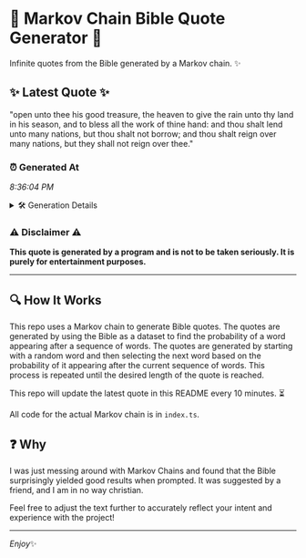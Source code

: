 # 📖 Markov Chain Bible Quote Generator 📖

Infinite quotes from the Bible generated by a Markov chain. ✨

## ✨ Latest Quote ✨
"open unto thee his good treasure, the heaven to give the rain unto thy land in his season, and to bless all the work of thine hand: and thou shalt lend unto many nations, but thou shalt not borrow; and thou shalt reign over many nations, but they shall not reign over thee."

### ⏰ Generated At
*8:36:04 PM*

<details>
    <summary>🛠️ Generation Details</summary>
    <p>
        <strong>🌱 Seed:</strong> open<br>
        <strong>🔄 Iterations:</strong> 52<br>
        <strong>📜 Context History:</strong><br>[ open ]: unto<br>[ open, unto ]: thee<br>[ open, unto, thee ]: his<br>[ open, unto, thee, his ]: good<br>[ open, unto, thee, his, good ]: treasure,<br>[ open, unto, thee, his, good, treasure, ]: the<br>[ unto, thee, his, good, treasure,, the ]: heaven<br>[ thee, his, good, treasure,, the, heaven ]: to<br>[ his, good, treasure,, the, heaven, to ]: give<br>[ good, treasure,, the, heaven, to, give ]: the<br>[ treasure,, the, heaven, to, give, the ]: rain<br>[ the, heaven, to, give, the, rain ]: unto<br>[ heaven, to, give, the, rain, unto ]: thy<br>[ to, give, the, rain, unto, thy ]: land<br>[ give, the, rain, unto, thy, land ]: in<br>[ the, rain, unto, thy, land, in ]: his<br>[ rain, unto, thy, land, in, his ]: season,<br>[ unto, thy, land, in, his, season, ]: and<br>[ thy, land, in, his, season,, and ]: to<br>[ land, in, his, season,, and, to ]: bless<br>[ in, his, season,, and, to, bless ]: all<br>[ his, season,, and, to, bless, all ]: the<br>[ season,, and, to, bless, all, the ]: work<br>[ and, to, bless, all, the, work ]: of<br>[ to, bless, all, the, work, of ]: thine<br>[ bless, all, the, work, of, thine ]: hand:<br>[ all, the, work, of, thine, hand: ]: and<br>[ the, work, of, thine, hand:, and ]: thou<br>[ work, of, thine, hand:, and, thou ]: shalt<br>[ of, thine, hand:, and, thou, shalt ]: lend<br>[ thine, hand:, and, thou, shalt, lend ]: unto<br>[ hand:, and, thou, shalt, lend, unto ]: many<br>[ and, thou, shalt, lend, unto, many ]: nations,<br>[ thou, shalt, lend, unto, many, nations, ]: but<br>[ shalt, lend, unto, many, nations,, but ]: thou<br>[ lend, unto, many, nations,, but, thou ]: shalt<br>[ unto, many, nations,, but, thou, shalt ]: not<br>[ many, nations,, but, thou, shalt, not ]: borrow;<br>[ nations,, but, thou, shalt, not, borrow; ]: and<br>[ but, thou, shalt, not, borrow;, and ]: thou<br>[ thou, shalt, not, borrow;, and, thou ]: shalt<br>[ shalt, not, borrow;, and, thou, shalt ]: reign<br>[ not, borrow;, and, thou, shalt, reign ]: over<br>[ borrow;, and, thou, shalt, reign, over ]: many<br>[ and, thou, shalt, reign, over, many ]: nations,<br>[ thou, shalt, reign, over, many, nations, ]: but<br>[ shalt, reign, over, many, nations,, but ]: they<br>[ reign, over, many, nations,, but, they ]: shall<br>[ over, many, nations,, but, they, shall ]: not<br>[ many, nations,, but, they, shall, not ]: reign<br>[ nations,, but, they, shall, not, reign ]: over<br>[ but, they, shall, not, reign, over ]: thee.<br>
    </p>
</details>

### ⚠️ Disclaimer ⚠️
**This quote is generated by a program and is not to be taken seriously. It is purely for entertainment purposes.**

---

## 🔍 How It Works

This repo uses a Markov chain to generate Bible quotes. The quotes are generated by using the Bible as a dataset to find the probability of a word appearing after a sequence of words. The quotes are generated by starting with a random word and then selecting the next word based on the probability of it appearing after the current sequence of words. This process is repeated until the desired length of the quote is reached.

This repo will update the latest quote in this README every 10 minutes. ⏳

All code for the actual Markov chain is in `index.ts`.

## ❓ Why

I was just messing around with Markov Chains and found that the Bible surprisingly yielded good results when prompted. 
It was suggested by a friend, and I am in no way christian.

Feel free to adjust the text further to accurately reflect your intent and experience with the project!

---

*Enjoy*✨
